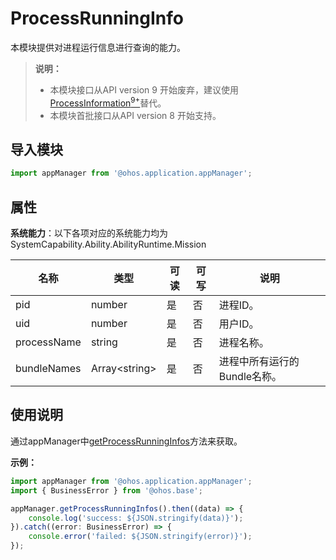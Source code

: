 # ProcessRunningInfo

本模块提供对进程运行信息进行查询的能力。

> **说明：** 
> - 本模块接口从API version 9 开始废弃，建议使用[ProcessInformation<sup>9+</sup>](js-apis-inner-application-processInformation.md)替代。
> - 本模块首批接口从API version 8 开始支持。

## 导入模块

```ts
import appManager from '@ohos.application.appManager';
```

## 属性

**系统能力**：以下各项对应的系统能力均为SystemCapability.Ability.AbilityRuntime.Mission

| 名称 | 类型 | 可读 | 可写 | 说明 |
| -------- | -------- | -------- | -------- | -------- |
| pid | number | 是 | 否 | 进程ID。 |
| uid | number | 是 | 否 | 用户ID。 |
| processName | string | 是 | 否 | 进程名称。 |
| bundleNames | Array&lt;string&gt; | 是 | 否 | 进程中所有运行的Bundle名称。 |

## 使用说明

通过appManager中[getProcessRunningInfos](js-apis-application-appManager.md#appmanagergetprocessrunninginfosdeprecated)方法来获取。

**示例：**
```ts
import appManager from '@ohos.application.appManager';
import { BusinessError } from '@ohos.base';

appManager.getProcessRunningInfos().then((data) => {
    console.log('success: ${JSON.stringify(data)}');
}).catch((error: BusinessError) => {
    console.error('failed: ${JSON.stringify(error)}');
});
```
